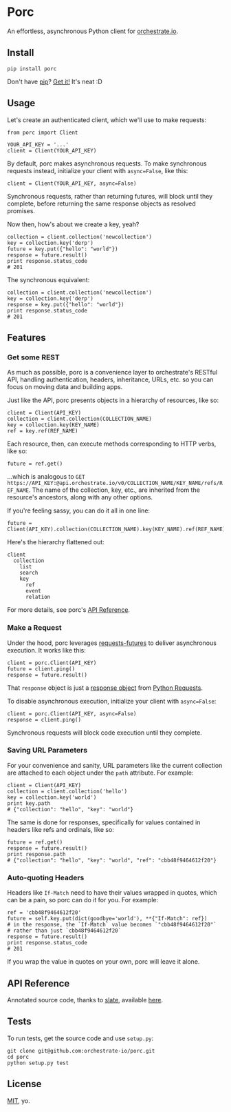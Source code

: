 # Porc

An effortless, asynchronous Python client for [orchestrate.io][].

## Install

    pip install porc

Don't have [pip][]? [Get it!](http://pip.readthedocs.org/en/latest/installing.html) It's neat :D

## Usage

Let's create an authenticated client, which we'll use to make requests:

    from porc import Client

    YOUR_API_KEY = '...'
    client = Client(YOUR_API_KEY)

By default, porc makes asynchronous requests. To make synchronous requests instead, initialize your client with `async=False`, like this:

    client = Client(YOUR_API_KEY, async=False)

Synchronous requests, rather than returning futures, will block until they complete, before returning the same response objects as resolved promises.

Now then, how's about we create a key, yeah?

    collection = client.collection('newcollection')
    key = collection.key('derp')
    future = key.put({"hello": "world"})
    response = future.result()
    print response.status_code
    # 201

The synchronous equivalent:

    collection = client.collection('newcollection')
    key = collection.key('derp')
    response = key.put({"hello": "world"})
    print response.status_code
    # 201

## Features

### Get some REST

As much as possible, porc is a convenience layer to orchestrate's RESTful API, handling authentication, headers, inheritance, URLs, etc. so you can focus on moving data and building apps.

Just like the API, porc presents objects in a hierarchy of resources, like so:

    client = Client(API_KEY)
    collection = client.collection(COLLECTION_NAME)
    key = collection.key(KEY_NAME)
    ref = key.ref(REF_NAME)

Each resource, then, can execute methods corresponding to HTTP verbs, like so:

    future = ref.get()

...which is analogous to `GET https://API_KEY:@api.orchestrate.io/v0/COLLECTION_NAME/KEY_NAME/refs/REF_NAME`. The name of the collection, key, etc., are inherited from the resource's ancestors, along with any other options. 

If you're feeling sassy, you can do it all in one line:

    future = Client(API_KEY).collection(COLLECTION_NAME).key(KEY_NAME).ref(REF_NAME).get()

Here's the hierarchy flattened out:

    client
      collection
        list
        search
        key
          ref
          event
          relation

For more details, see porc's [API Reference][api-reference].

### Make a Request

Under the hood, porc leverages [requests-futures](https://github.com/ross/requests-futures) to deliver asynchronous execution. It works like this:

    client = porc.Client(API_KEY)
    future = client.ping()
    response = future.result()

That `response` object is just a [response object](http://docs.python-requests.org/en/latest/api/#requests.Response) from [Python Requests](http://docs.python-requests.org/en/latest/).

To disable asynchronous execution, initialize your client with `async=False`:

    client = porc.Client(API_KEY, async=False)
    response = client.ping()

Synchronous requests will block code execution until they complete.

### Saving URL Parameters

For your convenience and sanity, URL parameters like the current collection are attached to each object under the `path` attribute. For example:

    client = Client(API_KEY)
    collection = client.collection('hello')
    key = collection.key('world')
    print key.path
    # {"collection": "hello", "key": "world"}

The same is done for responses, specifically for values contained in headers like refs and ordinals, like so:

    future = ref.get()
    response = future.result()
    print response.path
    # {"collection": "hello", "key": "world", "ref": "cbb48f9464612f20"}

### Auto-quoting Headers

Headers like `If-Match` need to have their values wrapped in quotes, which can be a pain, so porc can do it for you. For example:

    ref = 'cbb48f9464612f20'
    future = self.key.put(dict(goodbye='world'), **{"If-Match": ref})
    # in the response, the `If-Match` value becomes `"cbb48f9464612f20"` 
    # rather than just `cbb48f9464612f20`
    response = future.result()
    print response.status_code
    # 201

If you wrap the value in quotes on your own, porc will leave it alone.

## API Reference

Annotated source code, thanks to [slate](https://github.com/tripit/slate), available [here][api-reference].

## Tests

To run tests, get the source code and use `setup.py`:

    git clone git@github.com:orchestrate-io/porc.git
    cd porc
    python setup.py test

## License

[MIT][], yo.

[orchestrate.io]: http://orchestrate.io/
[pip]: https://pypi.python.org/pypi/pip
[MIT]: http://opensource.org/licenses/MIT
[api-reference]: http://garbados.github.io/porc/